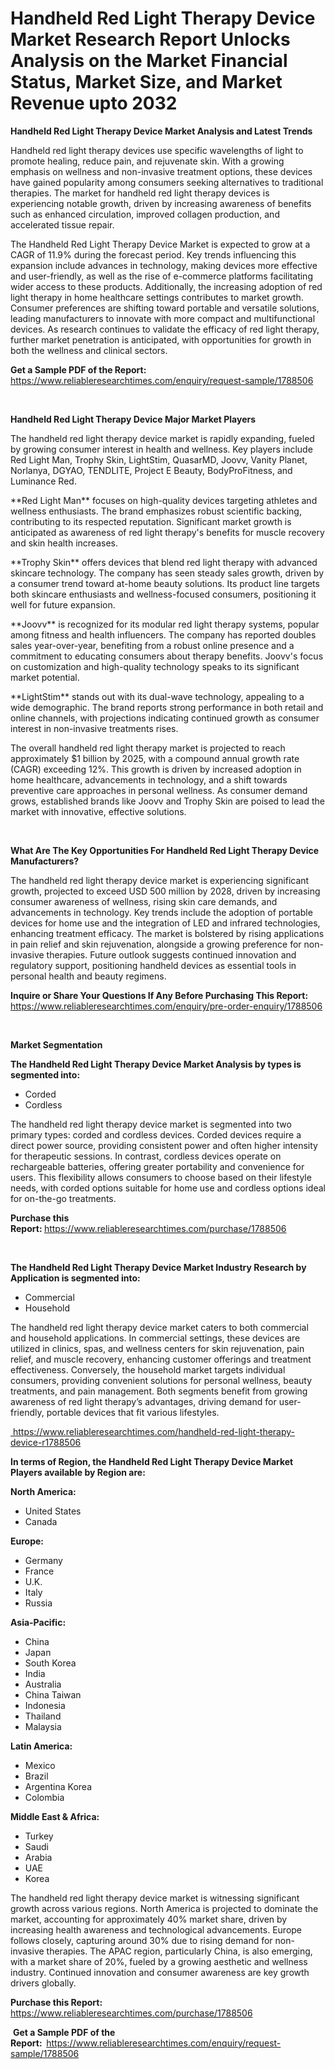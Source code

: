 <p><h1>Handheld Red Light Therapy Device Market Research Report Unlocks Analysis on the Market Financial Status, Market Size, and Market Revenue upto 2032</h1></p><p><strong>Handheld Red Light Therapy Device Market Analysis and Latest Trends</strong></p>
<p><p>Handheld red light therapy devices use specific wavelengths of light to promote healing, reduce pain, and rejuvenate skin. With a growing emphasis on wellness and non-invasive treatment options, these devices have gained popularity among consumers seeking alternatives to traditional therapies. The market for handheld red light therapy devices is experiencing notable growth, driven by increasing awareness of benefits such as enhanced circulation, improved collagen production, and accelerated tissue repair.</p><p>The Handheld Red Light Therapy Device Market is expected to grow at a CAGR of 11.9% during the forecast period. Key trends influencing this expansion include advances in technology, making devices more effective and user-friendly, as well as the rise of e-commerce platforms facilitating wider access to these products. Additionally, the increasing adoption of red light therapy in home healthcare settings contributes to market growth. Consumer preferences are shifting toward portable and versatile solutions, leading manufacturers to innovate with more compact and multifunctional devices. As research continues to validate the efficacy of red light therapy, further market penetration is anticipated, with opportunities for growth in both the wellness and clinical sectors.</p></p>
<p><strong>Get a Sample PDF of the Report:&nbsp;</strong> <a href="https://www.reliableresearchtimes.com/enquiry/request-sample/1788506?utm_campaign=3070&utm_medium=2&utm_source=Github&utm_content=ia&utm_term=13042025&utm_id=handheld-red-light-therapy-device">https://www.reliableresearchtimes.com/enquiry/request-sample/1788506</a></p>
<p>&nbsp;</p>
<p><strong>Handheld Red Light Therapy Device Major Market Players</strong></p>
<p><p>The handheld red light therapy device market is rapidly expanding, fueled by growing consumer interest in health and wellness. Key players include Red Light Man, Trophy Skin, LightStim, QuasarMD, Joovv, Vanity Planet, Norlanya, DGYAO, TENDLITE, Project E Beauty, BodyProFitness, and Luminance Red.</p><p>**Red Light Man** focuses on high-quality devices targeting athletes and wellness enthusiasts. The brand emphasizes robust scientific backing, contributing to its respected reputation. Significant market growth is anticipated as awareness of red light therapy's benefits for muscle recovery and skin health increases.</p><p>**Trophy Skin** offers devices that blend red light therapy with advanced skincare technology. The company has seen steady sales growth, driven by a consumer trend toward at-home beauty solutions. Its product line targets both skincare enthusiasts and wellness-focused consumers, positioning it well for future expansion.</p><p>**Joovv** is recognized for its modular red light therapy systems, popular among fitness and health influencers. The company has reported doubles sales year-over-year, benefiting from a robust online presence and a commitment to educating consumers about therapy benefits. Joovv's focus on customization and high-quality technology speaks to its significant market potential.</p><p>**LightStim** stands out with its dual-wave technology, appealing to a wide demographic. The brand reports strong performance in both retail and online channels, with projections indicating continued growth as consumer interest in non-invasive treatments rises.</p><p>The overall handheld red light therapy market is projected to reach approximately $1 billion by 2025, with a compound annual growth rate (CAGR) exceeding 12%. This growth is driven by increased adoption in home healthcare, advancements in technology, and a shift towards preventive care approaches in personal wellness. As consumer demand grows, established brands like Joovv and Trophy Skin are poised to lead the market with innovative, effective solutions.</p></p>
<p>&nbsp;</p>
<p><strong>What Are The Key Opportunities For Handheld Red Light Therapy Device Manufacturers?</strong></p>
<p><p>The handheld red light therapy device market is experiencing significant growth, projected to exceed USD 500 million by 2028, driven by increasing consumer awareness of wellness, rising skin care demands, and advancements in technology. Key trends include the adoption of portable devices for home use and the integration of LED and infrared technologies, enhancing treatment efficacy. The market is bolstered by rising applications in pain relief and skin rejuvenation, alongside a growing preference for non-invasive therapies. Future outlook suggests continued innovation and regulatory support, positioning handheld devices as essential tools in personal health and beauty regimens.</p></p>
<p><strong>Inquire or Share Your Questions If Any Before Purchasing This Report:</strong> <a href="https://www.reliableresearchtimes.com/enquiry/pre-order-enquiry/1788506?utm_campaign=3070&utm_medium=2&utm_source=Github&utm_content=ia&utm_term=13042025&utm_id=handheld-red-light-therapy-device">https://www.reliableresearchtimes.com/enquiry/pre-order-enquiry/1788506</a></p>
<p>&nbsp;</p>
<p><strong>Market Segmentation</strong></p>
<p><strong>The Handheld Red Light Therapy Device Market Analysis by types is segmented into:</strong></p>
<p><ul><li>Corded</li><li>Cordless</li></ul></p>
<p><p>The handheld red light therapy device market is segmented into two primary types: corded and cordless devices. Corded devices require a direct power source, providing consistent power and often higher intensity for therapeutic sessions. In contrast, cordless devices operate on rechargeable batteries, offering greater portability and convenience for users. This flexibility allows consumers to choose based on their lifestyle needs, with corded options suitable for home use and cordless options ideal for on-the-go treatments.</p></p>
<p><strong>Purchase this Report:&nbsp;</strong><a href="https://www.reliableresearchtimes.com/purchase/1788506?utm_campaign=3070&utm_medium=2&utm_source=Github&utm_content=ia&utm_term=13042025&utm_id=handheld-red-light-therapy-device">https://www.reliableresearchtimes.com/purchase/1788506</a></p>
<p>&nbsp;</p>
<p><strong>The Handheld Red Light Therapy Device Market Industry Research by Application is segmented into:</strong></p>
<p><ul><li>Commercial</li><li>Household</li></ul></p>
<p><p>The handheld red light therapy device market caters to both commercial and household applications. In commercial settings, these devices are utilized in clinics, spas, and wellness centers for skin rejuvenation, pain relief, and muscle recovery, enhancing customer offerings and treatment effectiveness. Conversely, the household market targets individual consumers, providing convenient solutions for personal wellness, beauty treatments, and pain management. Both segments benefit from growing awareness of red light therapy’s advantages, driving demand for user-friendly, portable devices that fit various lifestyles.</p></p>
<p><a href="https://www.reliableresearchtimes.com/handheld-red-light-therapy-device-r1788506?utm_campaign=3070&utm_medium=2&utm_source=Github&utm_content=ia&utm_term=13042025&utm_id=handheld-red-light-therapy-device">&nbsp;https://www.reliableresearchtimes.com/handheld-red-light-therapy-device-r1788506</a></p>
<p><strong>In terms of Region, the Handheld Red Light Therapy Device Market Players available by Region are:</strong></p>
<p>
    <p> <strong> North America: </strong>
        <ul>
            <li>United States</li>
            <li>Canada</li>
        </ul>
        </p> 
    <p> <strong> Europe: </strong>
        <ul>
            <li>Germany</li>
            <li>France</li>
            <li>U.K.</li>
            <li>Italy</li>
            <li>Russia</li>
        </ul>
        </p> 
    <p> <strong> Asia-Pacific: </strong>
        <ul>
            <li>China</li>
            <li>Japan</li>
            <li>South Korea</li>
            <li>India</li>
            <li>Australia</li>
            <li>China Taiwan</li>
            <li>Indonesia</li>
            <li>Thailand</li>
            <li>Malaysia</li>
        </ul>
        </p> 
    <p> <strong> Latin America: </strong>
        <ul>
            <li>Mexico</li>
            <li>Brazil</li>
            <li>Argentina Korea</li>
            <li>Colombia</li>
        </ul>
        </p> 
    <p> <strong> Middle East & Africa: </strong>
        <ul>
            <li>Turkey</li>
            <li>Saudi</li>
            <li>Arabia</li>
            <li>UAE</li>
            <li>Korea</li>
        </ul>
    </p>
    </p>
<p><p>The handheld red light therapy device market is witnessing significant growth across various regions. North America is projected to dominate the market, accounting for approximately 40% market share, driven by increasing health awareness and technological advancements. Europe follows closely, capturing around 30% due to rising demand for non-invasive therapies. The APAC region, particularly China, is also emerging, with a market share of 20%, fueled by a growing aesthetic and wellness industry. Continued innovation and consumer awareness are key growth drivers globally.</p></p>
<p><strong>Purchase this Report: </strong><a href="https://www.reliableresearchtimes.com/purchase/1788506?utm_campaign=3070&utm_medium=2&utm_source=Github&utm_content=ia&utm_term=13042025&utm_id=handheld-red-light-therapy-device">https://www.reliableresearchtimes.com/purchase/1788506</a></p>
<p>&nbsp;<strong>Get a Sample PDF of the Report:&nbsp;&nbsp;</strong><a href="https://www.reliableresearchtimes.com/enquiry/request-sample/1788506?utm_campaign=3070&utm_medium=2&utm_source=Github&utm_content=ia&utm_term=13042025&utm_id=handheld-red-light-therapy-device">https://www.reliableresearchtimes.com/enquiry/request-sample/1788506</a></p>
<p><strong></strong></p>
<p><p></p><p></p><p></p></p>